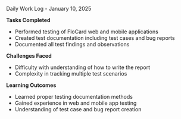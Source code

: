 Daily Work Log - January 10, 2025

**Tasks Completed**
* Performed testing of FloCard web and mobile applications
* Created test documentation including test cases and bug reports
* Documented all test findings and observations

**Challenges Faced**
* Difficulty with understanding of how to write the report
* Complexity in tracking multiple test scenarios

**Learning Outcomes**
* Learned proper testing documentation methods
* Gained experience in web and mobile app testing
* Understanding of test case and bug report creation 
